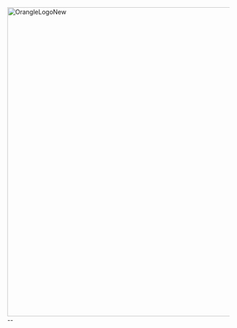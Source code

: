 <img width="3323" height="701" alt="OrangleLogoNew" src="https://github.com/user-attachments/assets/121cb4d2-c7bc-41b8-99a1-c43e6675f2eb" />
--
